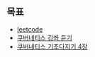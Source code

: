 ## 목표

- [leetcode](./leetcode.md)
- [쿠버네티스 강좌 듣기](./k8s-inflearn.md)
- [쿠버네티스 기초다지기 4장](./k8s-chapter4.md)

